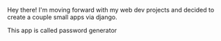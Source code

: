 Hey there! I'm moving forward with my web dev projects and decided to create a couple small apps via django. 

This app is called password generator
